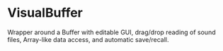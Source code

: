 # VisualBuffer
Wrapper around a Buffer with editable GUI, drag/drop reading of sound files, Array-like data access, and automatic save/recall.
